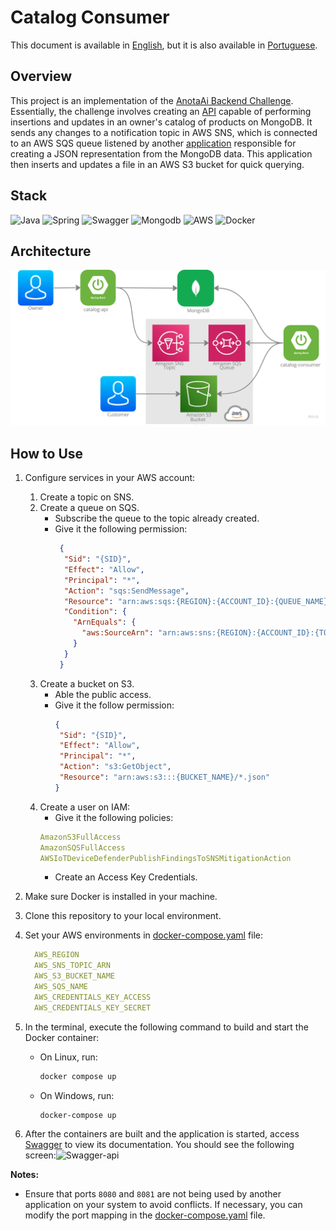 # Catalog Consumer

This document is available in [English](README-en.md), but it is also available in [Portuguese](README.md).


## Overview
This project is an implementation of the [AnotaAi Backend Challenge](https://github.com/githubanotaai/new-test-backend-nodejs). Essentially, 
the challenge involves creating an [API](https://github.com/lucsalm/catalog-api) capable of performing insertions and updates in an owner's 
catalog of products on MongoDB. It sends any changes to a notification topic in AWS SNS, which is connected
to an AWS SQS queue listened by another [application](https://github.com/lucsalm/catalog-consumer)  responsible for creating a JSON representation from the
MongoDB data. This application then inserts and updates a file in an AWS S3 bucket for quick querying.
 
## Stack

![Java](https://img.shields.io/badge/java-%23ED8B00.svg?style=for-the-badge&logo=openjdk&logoColor=white)
![Spring](https://img.shields.io/badge/Spring%20Boot-6DB33F.svg?style=for-the-badge&logo=Spring-Boot&logoColor=white)
![Swagger](https://img.shields.io/badge/Swagger-85EA2D.svg?style=for-the-badge&logo=Swagger&logoColor=black)
![Mongodb](https://img.shields.io/badge/MongoDB-47A248.svg?style=for-the-badge&logo=MongoDB&logoColor=white)
![AWS](https://img.shields.io/badge/Amazon%20AWS-232F3E.svg?style=for-the-badge&logo=Amazon-AWS&logoColor=white)
![Docker](https://img.shields.io/badge/Docker-2496ED.svg?style=for-the-badge&logo=Docker&logoColor=white)

## Architecture

![Architecture](img/arquitetura.png)

## How to Use

1. Configure services in your AWS account:
    1. Create a topic on SNS.
    2. Create a queue on SQS.
        - Subscribe the queue to the topic already created.
        - Give it the following permission:
           ```json 
            {
             "Sid": "{SID}",
             "Effect": "Allow",
             "Principal": "*",
             "Action": "sqs:SendMessage",
             "Resource": "arn:aws:sqs:{REGION}:{ACCOUNT_ID}:{QUEUE_NAME}",
             "Condition": {
               "ArnEquals": {
                 "aws:SourceArn": "arn:aws:sns:{REGION}:{ACCOUNT_ID}:{TOPIC_NAME}"
               }
             }
            }
            ```
    3. Create a bucket on S3.
        - Able the public access.
        - Give it the follow permission:
            ```json
            {
             "Sid": "{SID}",
             "Effect": "Allow",
             "Principal": "*",
             "Action": "s3:GetObject",
             "Resource": "arn:aws:s3:::{BUCKET_NAME}/*.json"
            }
            ```
    4. Create a user on IAM:
        - Give it the following policies:
        ```yaml
        AmazonS3FullAccess
        AmazonSQSFullAccess
        AWSIoTDeviceDefenderPublishFindingsToSNSMitigationAction
       ```
        - Create an Access Key Credentials.
   
2. Make sure Docker is installed in your machine.
3. Clone this repository to your local environment.
4. Set your AWS environments in [docker-compose.yaml](docker-compose.yaml) file:
   ```yaml
     AWS_REGION
     AWS_SNS_TOPIC_ARN
     AWS_S3_BUCKET_NAME
     AWS_SQS_NAME
     AWS_CREDENTIALS_KEY_ACCESS
     AWS_CREDENTIALS_KEY_SECRET
      ```
5. In the terminal, execute the following command to build and start the Docker container:
    - On Linux, run:
        ```bash
        docker compose up
        ```

    - On Windows, run:
        ```bash
        docker-compose up
        ```

6. After the containers are built and the application is started,
   access [Swagger](http://localhost:8080/swagger-ui/index.html) to view its documentation. You should see the following
   screen:![Swagger-api](img/swagger.png)

**Notes:**

- Ensure that ports `8080` and `8081` are not being used by another application on your system to avoid
  conflicts. If necessary, you can modify the port mapping in the [docker-compose.yaml](docker-compose.yaml) file.